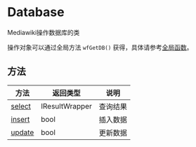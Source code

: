 # Database

Mediawiki操作数据库的类

操作对象可以通过全局方法 `wfGetDB()` 获得，具体请参考[全局函数](../GlobalFunction.md)。

## 方法
方法|返回类型|说明
--|--|--
[select](Database_select.md)|IResultWrapper|查询结果
[insert](Database_insert.md)|bool|插入数据
[update](Database_update.md)|bool|更新数据